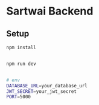 # Sartwai Backend

## Setup

```bash
npm install


npm run dev


# env
DATABASE_URL=your_database_url
JWT_SECRET=your_jwt_secret
PORT=5000
```
